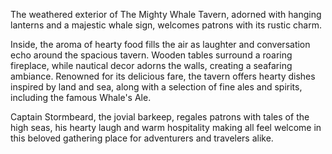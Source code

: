 The weathered exterior of The Mighty Whale Tavern, adorned with hanging lanterns and a majestic whale sign, welcomes patrons with its rustic charm.

Inside, the aroma of hearty food fills the air as laughter and conversation echo around the spacious tavern. Wooden tables surround a roaring fireplace, while nautical decor adorns the walls, creating a seafaring ambiance. Renowned for its delicious fare, the tavern offers hearty dishes inspired by land and sea, along with a selection of fine ales and spirits, including the famous Whale's Ale.

Captain Stormbeard, the jovial barkeep, regales patrons with tales of the high seas, his hearty laugh and warm hospitality making all feel welcome in this beloved gathering place for adventurers and travelers alike.
